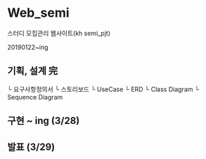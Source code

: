 # Web_semi
스터디 모집관리 웹사이트(kh semi_pjt)

20190122~ing

기획, 설계  完
-----------------
 └ 요구사항정의서
 └ 스토리보드 
 └ UseCase 
 └ ERD 
 └ Class Diagram 
 └ Sequence Diagram

구현 ~ ing (3/28)
-----------------

발표 (3/29)
-----------------
